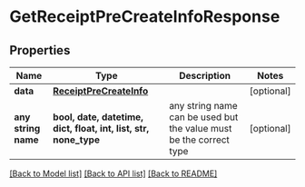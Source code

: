 # GetReceiptPreCreateInfoResponse



## Properties
Name | Type | Description | Notes
------------ | ------------- | ------------- | -------------
**data** | [**ReceiptPreCreateInfo**](ReceiptPreCreateInfo.md) |  | [optional] 
**any string name** | **bool, date, datetime, dict, float, int, list, str, none_type** | any string name can be used but the value must be the correct type | [optional]

[[Back to Model list]](../README.md#documentation-for-models) [[Back to API list]](../README.md#documentation-for-api-endpoints) [[Back to README]](../README.md)


